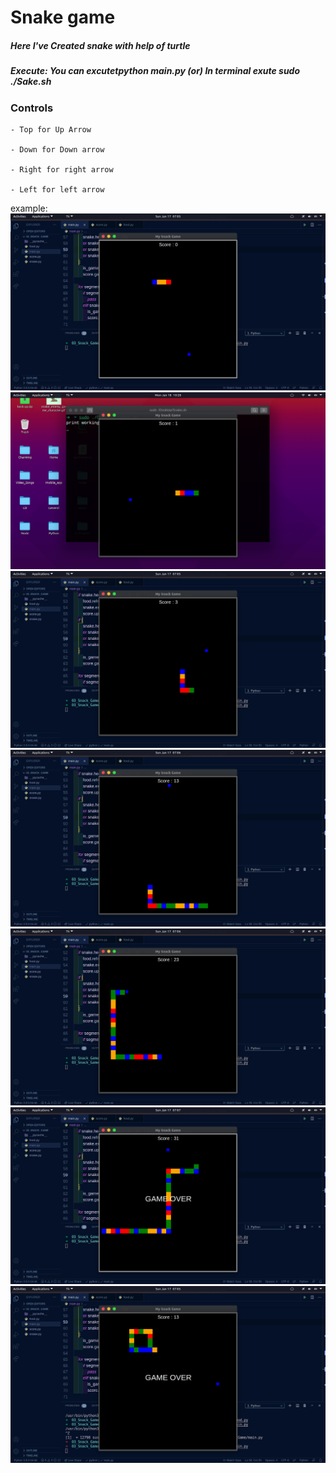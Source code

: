 <h1> Snake game</h1>

<h5> Here I've Created snake with help of turtle </h5>

<h5>Execute:
  You can excutetpython main.py
   (or)
  In terminal exute sudo ./Sake.sh 
  </h5>

<h3>Controls</h3>
    
    - Top for Up Arrow
    
    - Down for Down arrow
    
    - Right for right arrow
    
    - Left for left arrow
    
    
example:
![](https://github.com/Hemath-life/02_py_SnakeGame/blob/main/ex:image/1.png)
![](https://github.com/Hemath-life/02_py_SnakeGame/blob/main/ex:image/11.png)
![](https://github.com/Hemath-life/02_py_SnakeGame/blob/main/ex:image/2.png)
![](https://github.com/Hemath-life/02_py_SnakeGame/blob/main/ex:image/3.png)
![](https://github.com/Hemath-life/02_py_SnakeGame/blob/main/ex:image/4.png)
![](https://github.com/Hemath-life/02_py_SnakeGame/blob/main/ex:image/5.png)
![](https://github.com/Hemath-life/02_py_SnakeGame/blob/main/ex:image/6.png)
